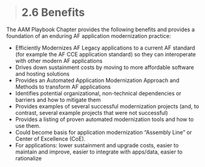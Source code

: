 ># **2.6** Benefits

The AAM Playbook Chapter provides the following benefits and provides a foundation of an enduring AF application modernization practice:

- Efficiently Modernizes AF Legacy applications to a current AF standard (for example the AF CCE application standard) so they can interoperate with other modern AF applications
- Drives down sustainment costs by moving to more affordable software and hosting solutions
- Provides an Automated Application Modernization Approach and Methods to transform AF applications
- Identifies potential organizational, non-technical dependencies or barriers and how to mitigate them
- Provides examples of several successful modernization projects (and, to contrast, several example projects that were not successful)
- Provides a listing of proven automated modernization tools and how to use them.
- Could become basis for application modernization “Assembly Line” or Center of Excellence (CoE).
- For applications: lower sustainment and upgrade costs, easier to maintain and improve, easier to integrate with apps/data, easier to rationalize

